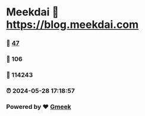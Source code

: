 # Meekdai :link: https://blog.meekdai.com 
### :page_facing_up: [47](https://blog.meekdai.com/tag.html) 
### :speech_balloon: 106 
### :hibiscus: 114243 
### :alarm_clock: 2024-05-28 17:18:57 
### Powered by :heart: [Gmeek](https://github.com/Meekdai/Gmeek)
